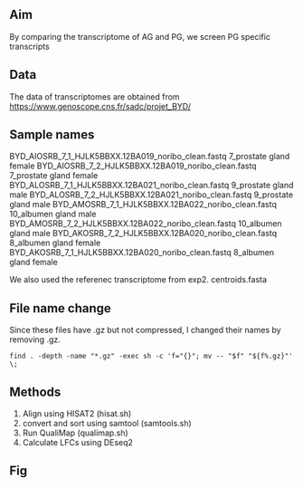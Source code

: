 ## Aim
By comparing the transcriptome of AG and PG, we screen PG specific transcripts

## Data
The data of transcriptomes are obtained from https://www.genoscope.cns.fr/sadc/projet_BYD/ 

## Sample names
BYD_AIOSRB_7_1_HJLK5BBXX.12BA019_noribo_clean.fastq	7_prostate gland female
BYD_AIOSRB_7_2_HJLK5BBXX.12BA019_noribo_clean.fastq	7_prostate gland female
BYD_ALOSRB_7_1_HJLK5BBXX.12BA021_noribo_clean.fastq	9_prostate gland male
BYD_ALOSRB_7_2_HJLK5BBXX.12BA021_noribo_clean.fastq	9_prostate gland male
BYD_AMOSRB_7_1_HJLK5BBXX.12BA022_noribo_clean.fastq	10_albumen gland male
BYD_AMOSRB_7_2_HJLK5BBXX.12BA022_noribo_clean.fastq	10_albumen gland male
BYD_AKOSRB_7_2_HJLK5BBXX.12BA020_noribo_clean.fastq	8_albumen gland female
BYD_AKOSRB_7_1_HJLK5BBXX.12BA020_noribo_clean.fastq	8_albumen gland female

We also used the referenec transcriptome from exp2. 
centroids.fasta

## File name change
Since these files have .gz but not compressed, I changed their names by removing .gz.
```
find . -depth -name "*.gz" -exec sh -c 'f="{}"; mv -- "$f" "${f%.gz}"' \;
```
## Methods
1. Align using HISAT2 (hisat.sh)
2. convert and sort using samtool (samtools.sh)
3. Run QualiMap (qualimap.sh)
4. Calculate LFCs using DEseq2 

## Fig
